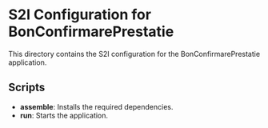 # S2I Configuration for BonConfirmarePrestatie

This directory contains the S2I configuration for the BonConfirmarePrestatie application.

## Scripts
- **assemble**: Installs the required dependencies.
- **run**: Starts the application.
